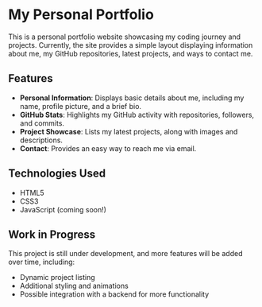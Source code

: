 # My Personal Portfolio

This is a personal portfolio website showcasing my coding journey and projects. Currently, the site provides a simple layout displaying information about me, my GitHub repositories, latest projects, and ways to contact me.

## Features

* **Personal Information**: Displays basic details about me, including my name, profile picture, and a brief bio.
* **GitHub Stats**: Highlights my GitHub activity with repositories, followers, and commits.
* **Project Showcase**: Lists my latest projects, along with images and descriptions.
* **Contact**: Provides an easy way to reach me via email.

## Technologies Used

* HTML5
* CSS3
* JavaScript (coming soon!)

## Work in Progress

This project is still under development, and more features will be added over time, including:

* Dynamic project listing
* Additional styling and animations
* Possible integration with a backend for more functionality

